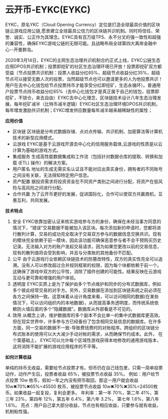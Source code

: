 # 

# 云开币-EYKC(EYKC)

EYKC，原名YKC（Cloud Opening Currency）定位是打造全球最具价值的区块链云游戏应用公链,愿景建立全球最具公信力的区块链共识机制。同时将信任、荣誉、诚实、公正作为其理念。EYKC具有百万级TPS、永不分叉的强一致性和超强的兼容性，确保EYKC游戏公链的无限可能。且战略布局全球第四大离岸金融中心--开曼群岛。

2020年3月14日，EYKC的主网生态治理共识机制合约正式上线，EYKC公链生态应用DPOS共识机制；投票即挖矿的社区生态治理环境已开放！投票即挖矿双方都受益（节点投票共识机制：投票人收益分红65%，超级节点收益分红35%，超级节点可以接受无数人次的投票，当然超级节点也可以邀请更多的人为他投票共识！用户在去中心化钱包给节点投票持币才能享受分红即挖矿，生态永循环）。普通用户投票节点持币收益分红65%（去中心化钱包才是真正属于自己的钱包，投票即挖矿，不锁仓，来去自由）EYKC去中心化理念，区块链技术设计八年生态治理发展，每年挖矿减半（比特币减半逻辑）EYKC社区生态治理环境DPOS共识机制，每年增发激励共识机制；EYKC增发供应数量每年减半越来越稀缺性的属性；

**应用价值**

- 区块链
区块链是分布式数据存储、点对点传输、共识机制、加密算法等计算机技术的新型应用模式。
- 云游戏
EYKC是基于云游戏开源去中心化的信用服务载体,云游戏的性质是以云计算为基础的游戏方式。
- 集成服务
生成高性能数据集成和工作流（包括针对数据仓库的提取、转换和加载 (ETL) 操作）的解决方案。
- 用户匿名
地址的生成无需实名认证且不能对应出真实身份，拥有者的不同账号之间没有关联，无法得知特定用户信息。
- 资产配置
据投资需求将投资资金在不同资产类别之间进行分配，将资产在低风险与高风险之间进行分配。
- 合作共赢
为了云开币更好的发展，促进国际化，合作可以使双方共赢商机，互惠互利，共同发展。

**技术特点**

1. 安全
EYKC依靠加密认证来核实游戏参与方的身份，确保在未经当事方同意的情况下，“错误”交易数据不能被加入该区块。每次添加新的申请时，您都将进行散列计算，交易的成功完全取决于交易双方参与的数据信息交换共识。现有的模块完全依赖于前一模块，因此该功能可确保恶意参与者不会干预购买历史记录。无法输入对方的账户发起交易请求，因为如果您更改以前的交易信息，现有的散列值将会受到影响，并且与分类账的其他备份不匹配。
2. 公平
由于云游戏行业依赖区块链技术的防篡改特性，双方的真实性完全可以追溯。没有人可以修改超过合并规则框架的权限，因为每个块都依赖于前一个。这确保了游戏中双方的公平性，消除了插件创建的可能性。结果反映在云游戏互动与更可靠和增强的用户体验。
3. 透明度
EYKC实质上是为了保护由多个节点维护和同步的分布式数据库，例如多个彼此经常交易的对手方。另外，交易数据在添加到区块链系统之前必须在各方之间保持一致。这意味着从设计角度来看，可以访问相同的数据(在某些情况下，可以访问组织内的本地数据)，从而提高事务透明度，而传统系统依赖防火墙后面的多个“隐藏数据”。数据库从外部看是不可见的。
4. 效用
从概念上讲，维护数据库的多个副本不会比单一的集中式数据库更高效。但在现实世界中，许多参与方已经备份了包含相同交易信息的数据库。在许多方面，同一交易的数据不一致-导致费钱费时的对账程序。跨组织的区块链分布式账本的使用可以大大减少手动对帐的需求，从而确保节约成本。此外， 在个案基础上， EYKC可以允许每个区域性游戏获得本地修改的通用游戏版本， 这将消除不能扩展的游戏应用程序的不平等。

**如何计算收益**

单纯的持币无收益，需要给节点投票才有。但币仍在自己钱包里，只需一简单投票动作，动作产生后，投票者收益 65%，被投票节点收益 35%。
例如：用户给节点投票 10w 枚币，假如一年之内没有把币取回，那这一用户就会收益10w✖70%✖65%=45500 枚币，被投票节点收益 10w✖70%✖35%=24500枚币。如果收益一起复投，复利会更多。
年利率：第一年 70%，第二年 41%，第三年 23%，第四年 12%，第五年 6.4%，第六年 3.2%， 第七年 1.6%，第八年 1.6%。
亮点：用户自己拿大部分收益，节点也有相应收益，只要参与就有收益，机制粘性强。

